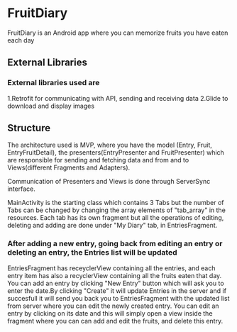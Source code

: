# FruitDiary
FruitDiary is an Android app where you can memorize fruits you have eaten each day

## External Libraries

### External libraries used are

 1.Retrofit for communicating with API, sending and receiving data
 2.Glide to download and display images
  
## Structure

The architecture used is MVP, where you have the model (Entry, Fruit, EntryFruitDetail), the presenters(EntryPresenter and FruitPresenter) which are responsible 
for sending and fetching data and from and to Views(different Fragments and Adapters). 

Communication of Presenters and Views is done through ServerSync interface.

MainActivity is the starting class which contains 3 Tabs but the number of Tabs can be changed by changing the array elements of "tab_array" in the resources.
Each tab has its own fragment but all the operations of editing, deleting and adding are done under "My Diary" tab, in EntriesFragment.


### After adding a new entry, going back from editing an entry or deleting an entry, the Entries list will be updated

EntriesFragment has receyclerView containing all the entries, and each entry item has also a recyclerView containing all the fruits eaten that day.
You can add an entry by clicking "New Entry" button which will ask you to enter the date.By clicking "Create" it will update Entries in the server and if succesfull it will send you back you to EntriesFragment with the updated list from server where you can edit the newly created entry.
You can edit an entry by clicking on its date and this will simply open a view inside the fragment where you can can add and edit the fruits, and delete this entry.


